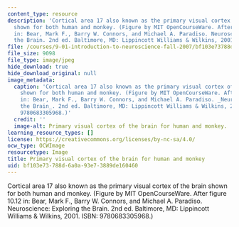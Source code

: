 ```yaml
---
content_type: resource
description: 'Cortical area 17 also known as the primary visual cortex of the brain
  shown for both human and monkey. (Figure by MIT OpenCourseWare. After figure 10.12
  in: Bear, Mark F., Barry W. Connors, and Michael A. Paradiso. Neuroscience: Exploring
  the Brain. 2nd ed. Baltimore, MD: Lippincott Williams & Wilkins, 2001. ISBN: 9780683305968.)'
file: /courses/9-01-introduction-to-neuroscience-fall-2007/bf103e73788d6a0a93e73889de160460_9-01f07-th.jpg
file_size: 9098
file_type: image/jpeg
hide_download: true
hide_download_original: null
image_metadata:
  caption: 'Cortical area 17 also known as the primary visual cortex of the brain
    shown for both human and monkey. (Figure by MIT OpenCourseWare. After figure 10.12
    in: Bear, Mark F., Barry W. Connors, and Michael A. Paradiso. _Neuroscience: Exploring
    the Brain_. 2nd ed. Baltimore, MD: Lippincott Williams & Wilkins, 2001. ISBN:
    9780683305968.)'
  credit: ''
  image-alt: Primary visual cortex of the brain for human and monkey.
learning_resource_types: []
license: https://creativecommons.org/licenses/by-nc-sa/4.0/
ocw_type: OCWImage
resourcetype: Image
title: Primary visual cortex of the brain for human and monkey
uid: bf103e73-788d-6a0a-93e7-3889de160460
---
```

Cortical area 17 also known as the primary visual cortex of the brain shown for both human and monkey. (Figure by MIT OpenCourseWare. After figure 10.12 in: Bear, Mark F., Barry W. Connors, and Michael A. Paradiso. Neuroscience: Exploring the Brain. 2nd ed. Baltimore, MD: Lippincott Williams & Wilkins, 2001. ISBN: 9780683305968.)